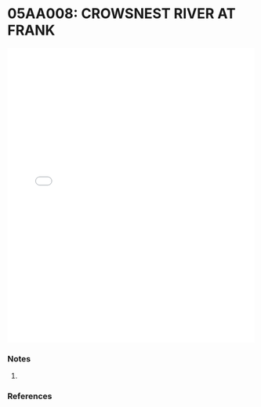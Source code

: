 # 05AA008: CROWSNEST RIVER AT FRANK

<iframe src="/distribution_estimation/_static/stations/05AA008_fdc.html" width="100%" height="600" frameborder="0"></iframe>

### Notes
1. 

### References

